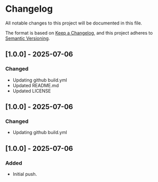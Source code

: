 # Changelog

All notable changes to this project will be documented in this file.

The format is based on [Keep a Changelog](https://keepachangelog.com/en/1.1.0/),
and this project adheres to [Semantic Versioning](https://semver.org/spec/v2.0.0.html).

## [1.0.0] - 2025-07-06
### Changed 
- Updating github build.yml
- Updated README.md
- Updated LICENSE

## [1.0.0] - 2025-07-06
### Changed 
- Updating github build.yml

## [1.0.0] - 2025-07-06
### Added
- Initial push. 
